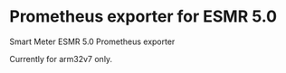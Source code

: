 # Prometheus exporter for ESMR 5.0
Smart Meter ESMR 5.0 Prometheus exporter

Currently for arm32v7 only.
